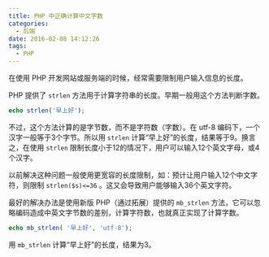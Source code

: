 ```yaml
---
title: PHP 中正确计算中文字数
categories:
  - 后端
date: 2016-02-08 14:12:26
tags:
  - PHP
---
```


在使用 PHP 开发网站或服务端的时候，经常需要限制用户输入信息的长度。

PHP 提供了 `strlen` 方法用于计算字符串的长度。早期一般用这个方法判断字数。

<!-- more -->

``` php
echo strlen('早上好');
```

不过，这个方法计算的是字节数，而不是字符数（字数）。在 utf-8 编码下，一个汉字一般等于3个字节。所以用 `strlen` 计算“早上好”的长度，结果等于9。换言之，在使用 `strlen` 限制长度小于12的情况下，用户可以输入12个英文字母，或4个汉字。

以前解决这种问题一般使用更宽容的长度限制，如：预计让用户输入12个中文字符，则限制 `strlen($s)<=36` 。这又会导致用户能够输入36个英文字符。

最好的解决办法是使用新版 PHP（通过拓展）提供的 `mb_strlen` 方法，它可以忽略编码造成中英文字节数的差别，计算字符数，也就真正实现了计算字数。

``` php
echo mb_strlen( '早上好', 'utf-8');
```

用 `mb_strlen` 计算“早上好”的长度，结果为3。